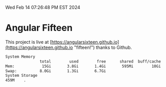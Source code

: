 Wed Feb 14 07:26:48 PM EST 2024

# Angular Fifteen


This project is live at [https://angularsixteen.github.io](https://angularsixteen.github.io "fifteen!") thanks to Github.

```bash
System Memory
               total        used        free      shared  buff/cache   available
Mem:            15Gi       3.8Gi       1.4Gi       595Mi        10Gi        11Gi
Swap:          8.0Gi       1.3Gi       6.7Gi
System Storage
459M	.
